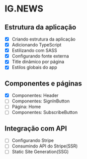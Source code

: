 # IG.NEWS

## Estrutura da aplicação

- [x] Criando estrutura da aplicação
- [x] Adicionando TypeScript
- [x] Estilizando com SASS
- [x] Configurando fonte externa
- [x] Title dinâmico por página
- [x] Estilos globais do app

## Componentes e páginas

- [x] Componentes: Header
- [ ] Componentes: SignInButton
- [ ] Página: Home
- [ ] Componentes: SubscribeButton

## Integração com API

- [ ] Configurando Stripe
- [ ] Consumindo API do Stripe(SSR)
- [ ] Static Site Generation(SSG)
